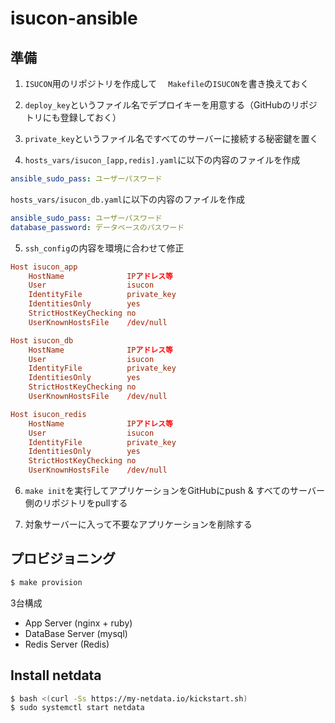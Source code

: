# isucon-ansible

## 準備

1. `ISUCON`用のリポジトリを作成して　
`Makefile`の`ISUCON`を書き換えておく

2. `deploy_key`というファイル名でデプロイキーを用意する（GitHubのリポジトリにも登録しておく）

3. `private_key`というファイル名ですべてのサーバーに接続する秘密鍵を置く

4. `hosts_vars/isucon_[app,redis].yaml`に以下の内容のファイルを作成
```yaml
ansible_sudo_pass: ユーザーパスワード
```
`hosts_vars/isucon_db.yaml`に以下の内容のファイルを作成
```yaml
ansible_sudo_pass: ユーザーパスワード
database_password: データベースのパスワード
```

5. `ssh_config`の内容を環境に合わせて修正
```conf
Host isucon_app
    HostName              IPアドレス等
    User                  isucon
    IdentityFile          private_key
    IdentitiesOnly        yes
    StrictHostKeyChecking no
    UserKnownHostsFile    /dev/null

Host isucon_db
    HostName              IPアドレス等
    User                  isucon
    IdentityFile          private_key
    IdentitiesOnly        yes
    StrictHostKeyChecking no
    UserKnownHostsFile    /dev/null

Host isucon_redis
    HostName              IPアドレス等
    User                  isucon
    IdentityFile          private_key
    IdentitiesOnly        yes
    StrictHostKeyChecking no
    UserKnownHostsFile    /dev/null
```

6. `make init`を実行してアプリケーションをGitHubにpush & すべてのサーバー側のリポジトリをpullする

7. 対象サーバーに入って不要なアプリケーションを削除する

## プロビジョニング

```bash
$ make provision
```

3台構成

- App Server (nginx + ruby)
- DataBase Server (mysql)
- Redis Server (Redis)


## Install netdata
```bash
$ bash <(curl -Ss https://my-netdata.io/kickstart.sh)
$ sudo systemctl start netdata
```